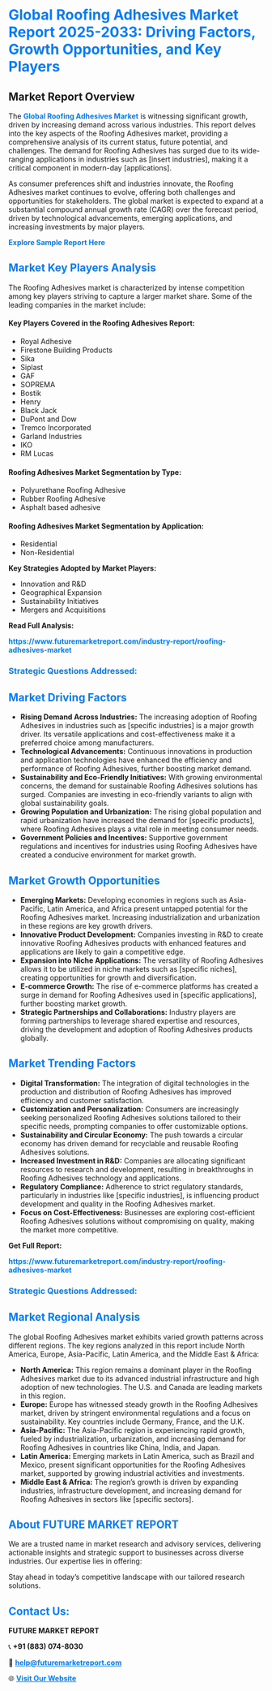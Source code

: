 <h1 style="color: #007BFF;">Global Roofing Adhesives Market Report 2025-2033: Driving Factors, Growth Opportunities, and Key Players</h1>

<section id="overview">
<h2>Market Report Overview</h2>
<p>The <a href="https://www.futuremarketreport.com/industry-report/roofing-adhesives-market" style="color: #007BFF; text-decoration: none;"><strong>Global Roofing Adhesives Market</strong></a> is witnessing significant growth, driven by increasing demand across various industries. This report delves into the key aspects of the Roofing Adhesives market, providing a comprehensive analysis of its current status, future potential, and challenges. The demand for Roofing Adhesives has surged due to its wide-ranging applications in industries such as [insert industries], making it a critical component in modern-day [applications].</p>
<p>As consumer preferences shift and industries innovate, the Roofing Adhesives market continues to evolve, offering both challenges and opportunities for stakeholders. The global market is expected to expand at a substantial compound annual growth rate (CAGR) over the forecast period, driven by technological advancements, emerging applications, and increasing investments by major players.</p>
</section>

<section id="overview">
<p><a href="https://www.futuremarketreport.com/request-sample/reportId=28346" style="color: #007BFF; text-decoration: none;"><strong>Explore Sample Report Here</strong></a></p>
</section>

<section id="key-players">
<h2 style="color: #007BFF;">Market Key Players Analysis</h2>
<p>The Roofing Adhesives market is characterized by intense competition among key players striving to capture a larger market share. Some of the leading companies in the market include:</p>
<h4>Key Players Covered in the Roofing Adhesives Report:</h4>
<ul><li>Royal Adhesive</li><li>Firestone Building Products</li><li>Sika</li><li>Siplast</li><li>GAF</li><li>SOPREMA</li><li>Bostik</li><li>Henry</li><li>Black Jack</li><li>DuPont and Dow</li><li>Tremco Incorporated</li><li>Garland Industries</li><li>IKO</li><li>RM Lucas</li></ul>
<h4>Roofing Adhesives Market Segmentation by Type:</h4>
<ul><li>Polyurethane Roofing Adhesive</li><li>Rubber Roofing Adhesive</li><li>Asphalt based adhesive</li></ul>

<h4>Roofing Adhesives Market Segmentation by Application:</h4>
<ul><li>Residential</li><li>Non-Residential</li></ul>
<p><strong>Key Strategies Adopted by Market Players:</strong></p>
<ul>
<li>Innovation and R&D</li>
<li>Geographical Expansion</li>
<li>Sustainability Initiatives</li>
<li>Mergers and Acquisitions</li>
</ul>
</section>

<section>
<p><strong>Read Full Analysis: </strong></p><a href="https://www.futuremarketreport.com/industry-report/roofing-adhesives-market" style="color: #007BFF; text-decoration: none;"><strong>https://www.futuremarketreport.com/industry-report/roofing-adhesives-market</strong></a>
<h3 style="color: #007BFF;">Strategic Questions Addressed:</h3>
</section>

<section id="driving-factors">
<h2 style="color: #007BFF;">Market Driving Factors</h2>
<ul>
<li><strong>Rising Demand Across Industries:</strong> The increasing adoption of Roofing Adhesives in industries such as [specific industries] is a major growth driver. Its versatile applications and cost-effectiveness make it a preferred choice among manufacturers.</li>
<li><strong>Technological Advancements:</strong> Continuous innovations in production and application technologies have enhanced the efficiency and performance of Roofing Adhesives, further boosting market demand.</li>
<li><strong>Sustainability and Eco-Friendly Initiatives:</strong> With growing environmental concerns, the demand for sustainable Roofing Adhesives solutions has surged. Companies are investing in eco-friendly variants to align with global sustainability goals.</li>
<li><strong>Growing Population and Urbanization:</strong> The rising global population and rapid urbanization have increased the demand for [specific products], where Roofing Adhesives plays a vital role in meeting consumer needs.</li>
<li><strong>Government Policies and Incentives:</strong> Supportive government regulations and incentives for industries using Roofing Adhesives have created a conducive environment for market growth.</li>
</ul>
</section>

<section id="growth-opportunities">
<h2 style="color: #007BFF;">Market Growth Opportunities</h2>
<ul>
<li><strong>Emerging Markets:</strong> Developing economies in regions such as Asia-Pacific, Latin America, and Africa present untapped potential for the Roofing Adhesives market. Increasing industrialization and urbanization in these regions are key growth drivers.</li>
<li><strong>Innovative Product Development:</strong> Companies investing in R&D to create innovative Roofing Adhesives products with enhanced features and applications are likely to gain a competitive edge.</li>
<li><strong>Expansion into Niche Applications:</strong> The versatility of Roofing Adhesives allows it to be utilized in niche markets such as [specific niches], creating opportunities for growth and diversification.</li>
<li><strong>E-commerce Growth:</strong> The rise of e-commerce platforms has created a surge in demand for Roofing Adhesives used in [specific applications], further boosting market growth.</li>
<li><strong>Strategic Partnerships and Collaborations:</strong> Industry players are forming partnerships to leverage shared expertise and resources, driving the development and adoption of Roofing Adhesives products globally.</li>
</ul>
</section>

<section id="trending-factors">
<h2 style="color: #007BFF;">Market Trending Factors</h2>
<ul>
<li><strong>Digital Transformation:</strong> The integration of digital technologies in the production and distribution of Roofing Adhesives has improved efficiency and customer satisfaction.</li>
<li><strong>Customization and Personalization:</strong> Consumers are increasingly seeking personalized Roofing Adhesives solutions tailored to their specific needs, prompting companies to offer customizable options.</li>
<li><strong>Sustainability and Circular Economy:</strong> The push towards a circular economy has driven demand for recyclable and reusable Roofing Adhesives solutions.</li>
<li><strong>Increased Investment in R&D:</strong> Companies are allocating significant resources to research and development, resulting in breakthroughs in Roofing Adhesives technology and applications.</li>
<li><strong>Regulatory Compliance:</strong> Adherence to strict regulatory standards, particularly in industries like [specific industries], is influencing product development and quality in the Roofing Adhesives market.</li>
<li><strong>Focus on Cost-Effectiveness:</strong> Businesses are exploring cost-efficient Roofing Adhesives solutions without compromising on quality, making the market more competitive.</li>
</ul>
</section>

<section>
<p><strong>Get Full Report: </strong></p><a href="https://www.futuremarketreport.com/industry-report/roofing-adhesives-market" style="color: #007BFF; text-decoration: none;"><strong>https://www.futuremarketreport.com/industry-report/roofing-adhesives-market</strong></a>
<h3 style="color: #007BFF;">Strategic Questions Addressed:</h3>
</section>


<section id="regional-analysis">
<h2 style="color: #007BFF;">Market Regional Analysis</h2>
<p>The global Roofing Adhesives market exhibits varied growth patterns across different regions. The key regions analyzed in this report include North America, Europe, Asia-Pacific, Latin America, and the Middle East & Africa:</p>
<ul>
<li><strong>North America:</strong> This region remains a dominant player in the Roofing Adhesives market due to its advanced industrial infrastructure and high adoption of new technologies. The U.S. and Canada are leading markets in this region.</li>
<li><strong>Europe:</strong> Europe has witnessed steady growth in the Roofing Adhesives market, driven by stringent environmental regulations and a focus on sustainability. Key countries include Germany, France, and the U.K.</li>
<li><strong>Asia-Pacific:</strong> The Asia-Pacific region is experiencing rapid growth, fueled by industrialization, urbanization, and increasing demand for Roofing Adhesives in countries like China, India, and Japan.</li>
<li><strong>Latin America:</strong> Emerging markets in Latin America, such as Brazil and Mexico, present significant opportunities for the Roofing Adhesives market, supported by growing industrial activities and investments.</li>
<li><strong>Middle East & Africa:</strong> The region’s growth is driven by expanding industries, infrastructure development, and increasing demand for Roofing Adhesives in sectors like [specific sectors].</li>
</ul>
</section>

<footer>
<h2 style="color: #007BFF;">About FUTURE MARKET REPORT</h2>
<p>We are a trusted name in market research and advisory services, delivering actionable insights and strategic support to businesses across diverse industries. Our expertise lies in offering:</p>

<p>Stay ahead in today’s competitive landscape with our tailored research solutions.</p>

<h2 style="color: #007BFF;">Contact Us:</h2>
<p><strong>FUTURE MARKET REPORT</strong></p>
<p>📞 <strong>+91 (883) 074-8030</strong></p>
<p>📧 <strong><a href="mailto:help@futuremarketreport.com" style="color: #007BFF;">help@futuremarketreport.com</a></strong></p>
<p>🌐 <strong><a href="https://www.futuremarketreport.com/" style="color: #007BFF;">Visit Our Website</a></strong></p>
</footer>